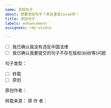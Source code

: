 ```yaml
---
name: 添加句子
about: 想要添加句子？来这里发issue吧！
title: 添加句子
labels: enhancement
assignees: rdp-studio

---
```


[^_^]: # (RDPStudio提醒您：在[]中填写x即可勾选选项)
- [ ] 我已确认我没有违反中国法律
- [ ] 我已确认我要提交的句子不存在版权(纠纷等)问题

句子类型：

- [ ] 转载
- [ ] 原创

[^_^]: # (RDPStudio提醒您：在下方>后填写句子即可)
> 

原创作者：

[^_^]: # (RDPStudio提醒您：下方非转载不要填写)

转载来源：
原  作  者：
